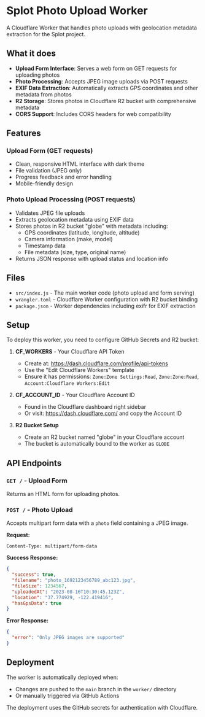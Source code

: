 # Splot Photo Upload Worker

A Cloudflare Worker that handles photo uploads with geolocation metadata extraction for the Splot project.

## What it does

- **Upload Form Interface**: Serves a web form on GET requests for uploading photos
- **Photo Processing**: Accepts JPEG image uploads via POST requests
- **EXIF Data Extraction**: Automatically extracts GPS coordinates and other metadata from photos
- **R2 Storage**: Stores photos in Cloudflare R2 bucket with comprehensive metadata
- **CORS Support**: Includes CORS headers for web compatibility

## Features

### Upload Form (GET requests)
- Clean, responsive HTML interface with dark theme
- File validation (JPEG only)
- Progress feedback and error handling
- Mobile-friendly design

### Photo Upload Processing (POST requests)
- Validates JPEG file uploads
- Extracts geolocation metadata using EXIF data
- Stores photos in R2 bucket "globe" with metadata including:
  - GPS coordinates (latitude, longitude, altitude)
  - Camera information (make, model)
  - Timestamp data
  - File metadata (size, type, original name)
- Returns JSON response with upload status and location info

## Files

- `src/index.js` - The main worker code (photo upload and form serving)
- `wrangler.toml` - Cloudflare Worker configuration with R2 bucket binding
- `package.json` - Worker dependencies including exifr for EXIF extraction

## Setup

To deploy this worker, you need to configure GitHub Secrets and R2 bucket:

1. **CF_WORKERS** - Your Cloudflare API Token
   - Create at: https://dash.cloudflare.com/profile/api-tokens
   - Use the "Edit Cloudflare Workers" template
   - Ensure it has permissions: `Zone:Zone Settings:Read`, `Zone:Zone:Read`, `Account:Cloudflare Workers:Edit`

2. **CF_ACCOUNT_ID** - Your Cloudflare Account ID
   - Found in the Cloudflare dashboard right sidebar
   - Or visit: https://dash.cloudflare.com/ and copy the Account ID

3. **R2 Bucket Setup**
   - Create an R2 bucket named "globe" in your Cloudflare account
   - The bucket is automatically bound to the worker as `GLOBE`

## API Endpoints

### `GET /` - Upload Form
Returns an HTML form for uploading photos.

### `POST /` - Photo Upload
Accepts multipart form data with a `photo` field containing a JPEG image.

**Request:**
```
Content-Type: multipart/form-data
```

**Success Response:**
```json
{
  "success": true,
  "filename": "photo_1692123456789_abc123.jpg",
  "fileSize": 1234567,
  "uploadedAt": "2023-08-16T10:30:45.123Z",
  "location": "37.774929, -122.419416",
  "hasGpsData": true
}
```

**Error Response:**
```json
{
  "error": "Only JPEG images are supported"
}
```

## Deployment

The worker is automatically deployed when:
- Changes are pushed to the `main` branch in the `worker/` directory
- Or manually triggered via GitHub Actions

The deployment uses the GitHub secrets for authentication with Cloudflare.